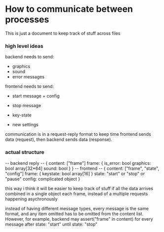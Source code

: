 # How to communicate between processes
This is just a document to keep track of stuff across files  

### high level ideas
backend needs to send:  
 * graphics  
 * sound  
 * error messages

frontend needs to send:  
 * start message + config
 * stop message

 * key-state  
 * new settings  

communication is in a request-reply format to keep time
frontend sends data (request), then backend sends data (response).


### actual structure
-- backend reply --
{
  content: ["frame"]
  frame: {
    is_error: bool
    graphics: bool array[32*64]
    sound: bool
  }
}
-- frontend --
{
  content: ["frame", "state", "config"]
  frame: {
    keystate: bool array[16]
  }
  state: "start" or "stop" or "pause"
  config: complicated object
}

this way i think it will be easier to keep track of stuff if all the data arrives
combined in a single object each frame, instead of a multiple requests happening
asychronously

instead of having different message types, every message is the same format,
and any item omitted has to be omitted from the content list.  
However, for example, backend may assert("frame" in content) for every message
after state: "start" until state: "stop"
